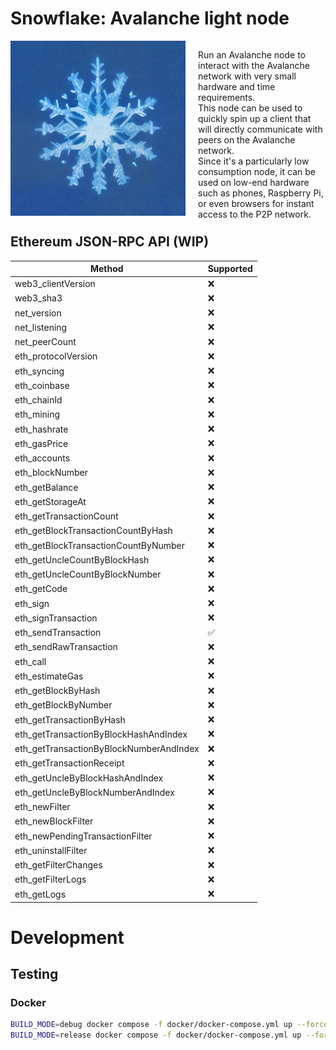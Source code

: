 # Snowflake: Avalanche light node

<div class="imageandtext" style="display: flex; height: 280px">
    <img src="./media/snowflake.png" height="280px" alt="snowflake">
    <p class="imageflexcontent" style="margin-left: 20px; vertical-align: middle">
        Run an Avalanche node to interact with the Avalanche network with very small hardware and time requirements.
        <br>This node can be used to quickly spin up a client that will directly communicate with peers on the Avalanche network.
        <br>Since it's a particularly low consumption node, it can be used on low-end hardware such as phones, Raspberry Pi,
        or even browsers for instant access to the P2P network.
    </p>
</div>

## Ethereum JSON-RPC API (WIP)

| Method                                  | Supported |
|-----------------------------------------|-----------|
| web3_clientVersion                      | ❌         |
| web3_sha3                               | ❌         |
| net_version                             | ❌         |
| net_listening                           | ❌         |
| net_peerCount                           | ❌         |
| eth_protocolVersion                     | ❌         |
| eth_syncing                             | ❌         |
| eth_coinbase                            | ❌         |
| eth_chainId                             | ❌         |
| eth_mining                              | ❌         |
| eth_hashrate                            | ❌         |
| eth_gasPrice                            | ❌         |
| eth_accounts                            | ❌         |
| eth_blockNumber                         | ❌         |
| eth_getBalance                          | ❌         |
| eth_getStorageAt                        | ❌         |
| eth_getTransactionCount                 | ❌         |
| eth_getBlockTransactionCountByHash      | ❌         |
| eth_getBlockTransactionCountByNumber    | ❌         |
| eth_getUncleCountByBlockHash            | ❌         |
| eth_getUncleCountByBlockNumber          | ❌         |
| eth_getCode                             | ❌         |
| eth_sign                                | ❌         |
| eth_signTransaction                     | ❌         |
| eth_sendTransaction                     | ✅         |
| eth_sendRawTransaction                  | ❌         |
| eth_call                                | ❌         |
| eth_estimateGas                         | ❌         |
| eth_getBlockByHash                      | ❌         |
| eth_getBlockByNumber                    | ❌         |
| eth_getTransactionByHash                | ❌         |
| eth_getTransactionByBlockHashAndIndex   | ❌         |
| eth_getTransactionByBlockNumberAndIndex | ❌         |
| eth_getTransactionReceipt               | ❌         |
| eth_getUncleByBlockHashAndIndex         | ❌         |
| eth_getUncleByBlockNumberAndIndex       | ❌         |
| eth_newFilter                           | ❌         |
| eth_newBlockFilter                      | ❌         |
| eth_newPendingTransactionFilter         | ❌         |
| eth_uninstallFilter                     | ❌         |
| eth_getFilterChanges                    | ❌         |
| eth_getFilterLogs                       | ❌         |
| eth_getLogs                             | ❌         |

# Development
## Testing
### Docker
```sh
BUILD_MODE=debug docker compose -f docker/docker-compose.yml up --force-recreate
BUILD_MODE=release docker compose -f docker/docker-compose.yml up --force-recreate
```